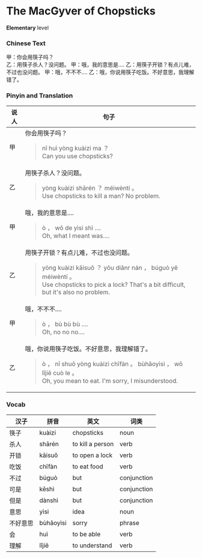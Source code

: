 # The MacGyver of Chopsticks 
**Elementary** level
### Chinese Text
甲：你会用筷子吗？<br />乙：用筷子杀人？没问题。
甲：哦，我的意思是....
乙：用筷子开锁？有点儿难，不过也没问题。
甲：哦，不不不....
乙：哦，你说用筷子吃饭。不好意思，我理解错了。

### Pinyin and Translation
|说人|句子|
|----|----|
|甲|你会用筷子吗？<blockquote>nǐ huì yòng kuàizi ma ？<br />Can you use chopsticks?</blockquote>|
|乙|用筷子杀人？没问题。<blockquote>yòng kuàizi shārén ？ méiwèntí 。<br />Use chopsticks to kill a man? No problem.</blockquote>|
|甲|哦，我的意思是....<blockquote>ò ， wǒ de yìsi shì ....<br />Oh, what I meant was....</blockquote>|
|乙|用筷子开锁？有点儿难，不过也没问题。<blockquote>yòng kuàizi kāisuǒ ？ yǒu diǎnr nán ， búguò yě méiwèntí 。<br />Use chopsticks to pick a lock? That's a bit difficult, but it's also no problem.</blockquote>|
|甲|哦，不不不....<blockquote>ò ， bù bù bù ....<br />Oh, no no no....</blockquote>|
|乙|哦，你说用筷子吃饭。不好意思，我理解错了。<blockquote>ò ， nǐ shuō yòng kuàizi chīfàn 。 bùhǎoyìsi ， wǒ lǐjiě cuò le 。<br />Oh, you mean to eat. I'm sorry, I misunderstood.</blockquote>|
### Vocab
|汉子|拼音|英文|词类|
|----|----|----|----|
|筷子|kuàizi|chopsticks|noun|
|杀人|shārén|to kill a person|verb|
|开锁|kāisuǒ|to open a lock|verb|
|吃饭|chīfàn|to eat food|verb|
|不过|búguò|but|conjunction|
|可是|kěshì|but|conjunction|
|但是|dànshì|but|conjunction|
|意思|yìsi|idea|noun|
|不好意思|bùhǎoyìsi|sorry|phrase|
|会|huì|to be able|verb|
|理解|lǐjiě|to understand|verb|